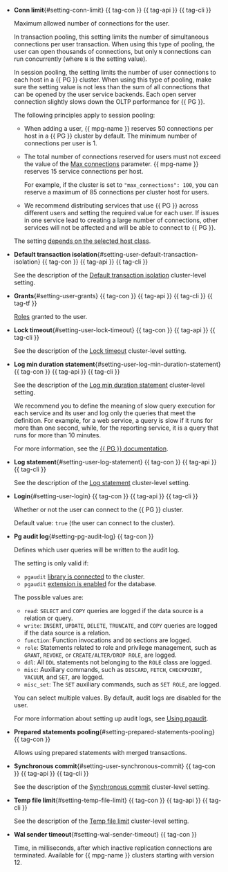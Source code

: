 - **Conn limit**{#setting-conn-limit} {{ tag-con }} {{ tag-api }} {{ tag-cli }}

  Maximum allowed number of connections for the user.

  In transaction pooling, this setting limits the number of simultaneous connections per user transaction. When using this type of pooling, the user can open thousands of connections, but only `N` connections can run concurrently (where `N` is the setting value).

  In session pooling, the setting limits the number of user connections to each host in a {{ PG }} cluster. When using this type of pooling, make sure the setting value is not less than the sum of all connections that can be opened by the user service backends. Each open server connection slightly slows down the OLTP performance for {{ PG }}.

  The following principles apply to session pooling:

  - When adding a user, {{ mpg-name }} reserves 50 connections per host in a {{ PG }} cluster by default. The minimum number of connections per user is 1.
  - The total number of connections reserved for users must not exceed the value of the [Max connections](../../managed-postgresql/concepts/settings-list.md#setting-max-connections) parameter. {{ mpg-name }} reserves 15 service connections per host.

    For example, if the cluster is set to `"max_connections": 100`, you can reserve a maximum of 85 connections per cluster host for users.

  - We recommend distributing services that use {{ PG }} across different users and setting the required value for each user. If issues in one service lead to creating a large number of connections, other services will not be affected and will be able to connect to {{ PG }}.

  The setting [depends on the selected host class](#settings-instance-dependent).

- **Default transaction isolation**{#setting-user-default-transaction-isolation} {{ tag-con }} {{ tag-api }} {{ tag-cli }}

  See the description of the [Default transaction isolation](#setting-default-transaction-isolation) cluster-level setting.

- **Grants**{#setting-user-grants} {{ tag-con }} {{ tag-api }} {{ tag-cli }} {{ tag-tf }}

  [Roles](../../managed-postgresql/concepts/roles.md) granted to the user.

- **Lock timeout**{#setting-user-lock-timeout} {{ tag-con }} {{ tag-api }} {{ tag-cli }}

  See the description of the [Lock timeout](#setting-lock-timeout) cluster-level setting.

- **Log min duration statement**{#setting-user-log-min-duration-statement} {{ tag-con }} {{ tag-api }} {{ tag-cli }}

  See the description of the [Log min duration statement](#setting-log-min-duration-statement) cluster-level setting.

  We recommend you to define the meaning of slow query execution for each service and its user and log only the queries that meet the definition. For example, for a web service, a query is slow if it runs for more than one second, while, for the reporting service, it is a query that runs for more than 10 minutes.

  For more information, see the [{{ PG }} documentation](https://www.postgresql.org/docs/current/runtime-config-logging.html).

- **Log statement**{#setting-user-log-statement} {{ tag-con }} {{ tag-api }} {{ tag-cli }}

  See the description of the [Log statement](#setting-log-statement) cluster-level setting.

- **Login**{#setting-user-login} {{ tag-con }} {{ tag-api }} {{ tag-cli }}

  Whether or not the user can connect to the {{ PG }} cluster.

  Default value: `true` (the user can connect to the cluster).

- **Pg audit log**{#setting-pg-audit-log} {{ tag-con }}

  Defines which user queries will be written to the audit log.

  The setting is only valid if:

  * `pgaudit` [library is connected](../../managed-postgresql/operations/extensions/cluster-extensions.md#libraries-connection) to the cluster.
  * `pgaudit` [extension is enabled](../../managed-postgresql/operations/extensions/cluster-extensions.md#update-extensions) for the database.

  The possible values are:

  * `read`: `SELECT` and `COPY` queries are logged if the data source is a relation or query.
  * `write`: `INSERT`, `UPDATE`, `DELETE`, `TRUNCATE`, and `COPY` queries are logged if the data source is a relation.
  * `function`: Function invocations and `DO` sections are logged.
  * `role`: Statements related to role and privilege management, such as `GRANT`, `REVOKE`, or `CREATE/ALTER/DROP ROLE`, are logged.
  * `ddl`: All `DDL` statements not belonging to the `ROLE` class are logged.
  * `misc`: Auxiliary commands, such as `DISCARD`, `FETCH`, `CHECKPOINT`, `VACUUM`, and `SET`, are logged.
  * `misc_set`: The `SET` auxiliary commands, such as `SET ROLE`, are logged.

  You can select multiple values. By default, audit logs are disabled for the user.

  For more information about setting up audit logs, see [Using pgaudit](../../managed-postgresql/operations/extensions/pgaudit.md).

- **Prepared statements pooling**{#setting-prepared-statements-pooling} {{ tag-con }}

  Allows using prepared statements with merged transactions.

- **Synchronous commit**{#setting-user-synchronous-commit} {{ tag-con }} {{ tag-api }} {{ tag-cli }}

  See the description of the [Synchronous commit](#setting-synchronous-commit) cluster-level setting.

- **Temp file limit**{#setting-temp-file-limit} {{ tag-con }} {{ tag-api }} {{ tag-cli }}

  See the description of the [Temp file limit](#setting-temp-file-limit) cluster-level setting.

- **Wal sender timeout**{#setting-wal-sender-timeout} {{ tag-con }}

  Time, in milliseconds, after which inactive replication connections are terminated. Available for {{ mpg-name }} clusters starting with version 12.
